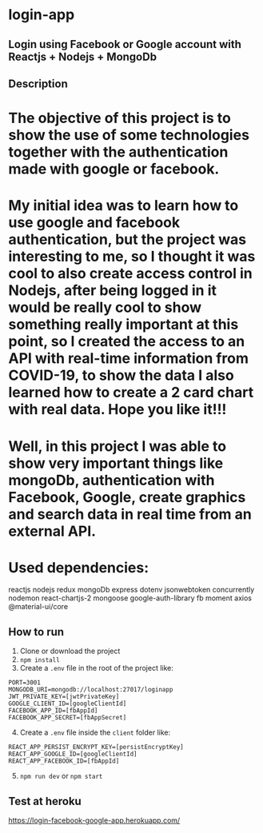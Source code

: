 # login-app
## Login using Facebook or Google account with Reactjs + Nodejs +  MongoDb

## Description
# The objective of this project is to show the use of some technologies together with the authentication made with google or facebook.

# My initial idea was to learn how to use google and facebook authentication, but the project was interesting to me, so I thought it was cool to also create access control in Nodejs, after being logged in it would be really cool to show something really important at this point, so I created the access to an API with real-time information from COVID-19, to show the data I also learned how to create a 2 card chart with real data. Hope you like it!!! 
# Well, in this project I was able to show very important things like mongoDb, authentication with Facebook, Google, create graphics and search data in real time from an external API.

# Used dependencies:

reactjs
nodejs
redux
mongoDb
express
dotenv
jsonwebtoken
concurrently
nodemon
react-chartjs-2
mongoose
google-auth-library
fb
moment
axios
@material-ui/core

## How to run
1. Clone or download the project
2. `npm install`
3. Create a `.env` file in the root of the project like:
  ```
  PORT=3001
  MONGODB_URI=mongodb://localhost:27017/loginapp
  JWT_PRIVATE_KEY=[jwtPrivateKey]
  GOOGLE_CLIENT_ID=[googleClientId]
  FACEBOOK_APP_ID=[fbAppId]
  FACEBOOK_APP_SECRET=[fbAppSecret]
  ```
4. Create a `.env` file inside the `client` folder like:
  ```
  REACT_APP_PERSIST_ENCRYPT_KEY=[persistEncryptKey]
  REACT_APP_GOOGLE_ID=[googleClientId]
  REACT_APP_FACEBOOK_ID=[fbAppId]
  ```
5. `npm run dev` or `npm start`

## Test at heroku
https://login-facebook-google-app.herokuapp.com/
